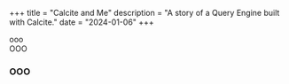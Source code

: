 +++
title = "Calcite and Me"
description = "A story of a Query Engine built with Calcite."
date = "2024-01-06"
+++

ooo  
OOO  
### OOO